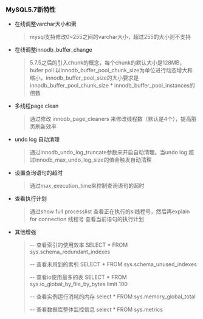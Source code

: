 ### MySQL5.7新特性

- 在线调整varchar大小和索

  > mysql支持修改0~255之间的varchar大小，超过255的大小则不支持

- 在线调整innodb_buffer_change

  > 5.7.5之后的引入chunk的概念，每个chunk的默认大小是128MB，bufer poll 以innodb_buffer_pool_chunk_size为单位进行动态增大和缩小，innodb_buffer_pool_size的大小要求是innodb_buffer_pool_chunk_size * innodb_buffer_pool_instances的倍数

- 多线程page clean

  > 通过修改 innodb_page_cleaners 来修改线程数（默认是4个），提高脏页刷新效率

- undo log 自动清理

  > 通过innodb_undo_log_truncate参数来开启自动清理。当undo log 超过innodb_max_undo_log_size的值会触发自动清理

- 设置查询语句的超时

  > 通过max_execution_time来控制查询语句的超时

- 查看执行计划

  > 通过show full processlist 查看正在执行的sl线程号，然后再explain for connection 线程号 查看当前语句的执行计划

- 其他增强

  >-- 查看索引的使用效率
  >SELECT * FROM sys.schema_redundant_indexes
  >
  >-- 查看未用到的索引
  >SELECT * FROM sys.schema_unused_indexes
  >
  >-- 查看io使用最多的表
  >SELECT * FROM sys.io_global_by_file_by_bytes limit 100
  >
  >-- 查看实例运行消耗的内存
  >select * FROM sys.memory_global_total
  >
  >-- 查看数据库整体监控信息
  >select * FROM sys.metrics